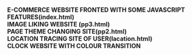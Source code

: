 

<b>E-COMMERCE WEBSITE FRONTED WITH SOME JAVASCRIPT FEATURES(index.html) <b><br>
<b> IMAGE LIKING WEBSITE (pp3.html) <b> <br>
<b> PAGE THEME CHANGING SITE(pp2.html)<b> <br>
<b> LOCATION TRACING SITE OF USER(lacation.html) <b> <br>
<b> CLOCK WEBSITE WITH  COLOUR TRANSITION <b> <br>

